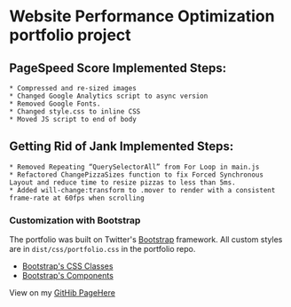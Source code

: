 # Website Performance Optimization portfolio project


## PageSpeed Score Implemented Steps:

	* Compressed and re-sized images
	* Changed Google Analytics script to async version
	* Removed Google Fonts.
	* Changed style.css to inline CSS
	* Moved JS script to end of body
## Getting Rid of Jank Implemented Steps:
    * Removed Repeating “QuerySelectorAll” from For Loop in main.js
    * Refactored ChangePizzaSizes function to fix Forced Synchronous Layout and reduce time to resize pizzas to less than 5ms.
    * Added will-change:transform to .mover to render with a consistent frame-rate at 60fps when scrolling

### Customization with Bootstrap
The portfolio was built on Twitter's [Bootstrap](http://getbootstrap.com) framework. All custom styles are in `dist/css/portfolio.css` in the portfolio repo.

* [Bootstrap's CSS Classes](http://getbootstrap.com/css/)
* [Bootstrap's Components](http://getbootstrap.com/components/)


View on my [GitHib PageHere](https://jessica-rocket.github.io/frontend-nanodegree-mobile-portfolio/)